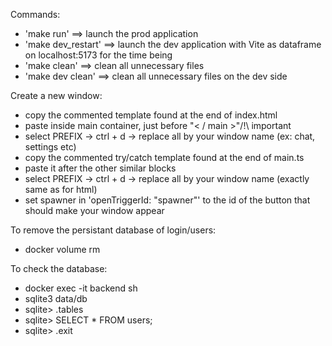 Commands:
- 'make run' ==> launch the prod application
- 'make dev_restart' ==> launch the dev application with Vite as dataframe on localhost:5173 for the time being
- 'make clean' ==> clean all unnecessary files
- 'make dev clean' ==> clean all unnecessary files on the dev side

Create a new window: 
- copy the commented template found at the end of index.html
- paste inside main container, just before "< / main >"/!\ important
- select PREFIX -> ctrl + d -> replace all by your window name (ex: chat, settings etc)
- copy the commented try/catch template found at the end of main.ts
- paste it after the other similar blocks
- select PREFIX -> ctrl + d -> replace all by your window name (exactly same as for html)
- set spawner in 'openTriggerId: "spawner"' to the id of the button that should make your window appear

To remove the persistant database of login/users:
- docker volume rm

To check the database:
- docker exec -it backend sh
- sqlite3 data/db
- sqlite> .tables
- sqlite> SELECT * FROM users;
- sqlite> .exit